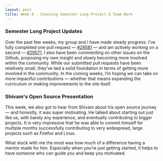 ```yaml
---
layout: post
title: Week 8 - Choosing Semester Long Project & Team Work
---
```


### **Semester Long Project Updates** 

Over the past few weeks, my group and I have made steady progress. I’ve fully completed one pull request — [#29581](https://github.com/TheOdinProject/curriculum/pull/29581) — and am actively working on a second — [#29571](https://github.com/TheOdinProject/curriculum/pull/29571). I also have been commenting on other issues on the Github, proposing my own insight and slowly becoming more involved within the community. While our submitted pull requests have been relatively small, they’ve laid a solid foundation in terms of getting more involved in the community. In the coming weeks, I’m hoping we can take on more impactful contributions — whether that means expanding the curriculum or making improvements to the site itself.

<!--more-->

### **Shivam's Open Source Presentation**

This week, we also got to hear from Shivam about his open source journey — and honestly, it was super motivating. He talked about starting out just like us, with barely any experience, and eventually contributing to bigger projects. It is very impressive that he was able to commit himself for multiple months successfully contributing to very widespread, large projects such as Firefox and Linux. 

What stuck with me the most was how much of a difference having a mentor made for him. Especially when you’re just getting started, it helps to have someone who can guide you and keep you motivated.